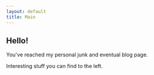 ```yaml
---
layout: default
title: Main
---
```


## Hello!

You've reached my personal junk and eventual blog page.

Interesting stuff you can find to the left.

